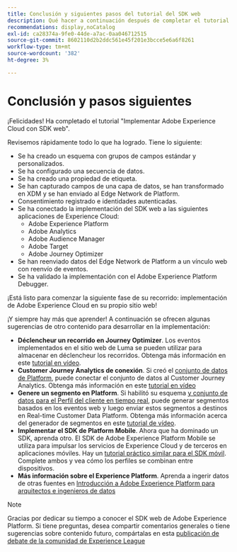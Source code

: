 ```yaml
---
title: Conclusión y siguientes pasos del tutorial del SDK web
description: Qué hacer a continuación después de completar el tutorial del SDK web
recommendations: display,noCatalog
exl-id: ca28374a-9fe0-44de-a7ac-0aa046712515
source-git-commit: 8602110d2b2ddc561e45f201e3bcce5e6a6f8261
workflow-type: tm+mt
source-wordcount: '382'
ht-degree: 3%

---
```


# Conclusión y pasos siguientes

¡Felicidades! Ha completado el tutorial &quot;Implementar Adobe Experience Cloud con SDK web&quot;.

Revisemos rápidamente todo lo que ha logrado. Tiene lo siguiente:

* Se ha creado un esquema con grupos de campos estándar y personalizados.
* Se ha configurado una secuencia de datos.
* Se ha creado una propiedad de etiqueta.
* Se han capturado campos de una capa de datos, se han transformado en XDM y se han enviado al Edge Network de Platform.
* Consentimiento registrado e identidades autenticadas.
* Se ha conectado la implementación del SDK web a las siguientes aplicaciones de Experience Cloud:
   * Adobe Experience Platform
   * Adobe Analytics
   * Adobe Audience Manager
   * Adobe Target
   * Adobe Journey Optimizer
* Se han reenviado datos del Edge Network de Platform a un vínculo web con reenvío de eventos.
* Se ha validado la implementación con el Adobe Experience Platform Debugger.

¡Está listo para comenzar la siguiente fase de su recorrido: implementación de Adobe Experience Cloud en su propio sitio web!

¡Y siempre hay más que aprender! A continuación se ofrecen algunas sugerencias de otro contenido para desarrollar en la implementación:


* **Déclencheur un recorrido en Journey Optimizer**. Los eventos implementados en el sitio web de Luma se pueden utilizar para almacenar en déclencheur los recorridos. Obtenga más información en este [tutorial en vídeo](https://experienceleague.adobe.com/es/docs/journey-optimizer-learn/tutorials/create-journeys/use-case-transactional-journey).
* **Customer Journey Analytics de conexión**. Si creó el [conjunto de datos de Platform](setup-experience-platform.md), puede conectar el conjunto de datos al Customer Journey Analytics. Obtenga más información en este [tutorial en vídeo](https://experienceleague.adobe.com/es/docs/customer-journey-analytics-learn/tutorials/connections/connecting-customer-journey-analytics-to-data-sources-in-platform)
* **Genere un segmento en Platform**. Si habilitó su esquema [y conjunto de datos para el Perfil del cliente en tiempo real](setup-experience-platform.md), puede generar segmentos basados en los eventos web y luego enviar estos segmentos a destinos en Real-time Customer Data Platform. Obtenga más información acerca del generador de segmentos en este [tutorial de vídeo](https://experienceleague.adobe.com/es/docs/platform-learn/tutorials/audiences/create-audiences).
* **Implementar el SDK de Platform Mobile**. Ahora que ha dominado un SDK, aprenda otro. El SDK de Adobe Experience Platform Mobile se utiliza para impulsar los servicios de Experience Cloud y de terceros en aplicaciones móviles. Hay un [tutorial práctico similar para el SDK móvil](https://experienceleague.adobe.com/es/docs/platform-learn/implement-mobile-sdk/overview). Complete ambos y vea cómo los perfiles se combinan entre dispositivos.
* **Más información sobre el Experience Platform**. Aprenda a ingerir datos de otras fuentes en [Introducción a Adobe Experience Platform para arquitectos e ingenieros de datos](https://experienceleague.adobe.com/es/docs/platform-learn/getting-started-for-data-architects-and-data-engineers/overview)


>[!NOTE]
>
>Gracias por dedicar su tiempo a conocer el SDK web de Adobe Experience Platform. Si tiene preguntas, desea compartir comentarios generales o tiene sugerencias sobre contenido futuro, compártalas en esta [publicación de debate de la comunidad de Experience League](https://experienceleaguecommunities.adobe.com/t5/adobe-experience-platform-data/tutorial-discussion-implement-adobe-experience-cloud-with-web/td-p/444996?profile.language=es)
